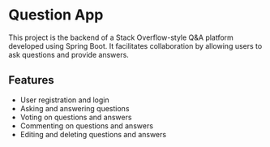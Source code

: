 # Question App

This project is the backend of a Stack Overflow-style Q&A platform developed using Spring Boot. It facilitates collaboration by allowing users to ask questions and provide answers.

## Features

- User registration and login
- Asking and answering questions
- Voting on questions and answers
- Commenting on questions and answers
- Editing and deleting questions and answers
